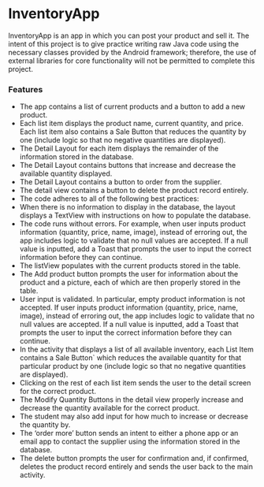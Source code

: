 # InventoryApp
InventoryApp is an app in which you can post your product and sell it. The intent of this project is to give practice writing raw Java code using the necessary classes provided by the Android framework; therefore, the use of external libraries for core functionality will not be permitted to complete this project.

### Features

* The app contains a list of current products and a button to add a new product.
* Each list item displays the product name, current quantity, and price. Each list item also contains a Sale Button that reduces the quantity by one (include logic so that no negative quantities are displayed).
* The Detail Layout for each item displays the remainder of the information stored in the database.
* The Detail Layout contains buttons that increase and decrease the available quantity displayed.
* The Detail Layout contains a button to order from the supplier.
* The detail view contains a button to delete the product record entirely.
* The code adheres to all of the following best practices:
* When there is no information to display in the database, the layout displays a TextView with instructions on how to populate the database.
* The code runs without errors. For example, when user inputs product information (quantity, price, name, image), instead of erroring out, the app includes logic to validate that no null values are accepted. If a null value is inputted, add a Toast that prompts the user to input the correct information before they can continue.
* The listView populates with the current products stored in the table.
* The Add product button prompts the user for information about the product and a picture, each of which are then properly stored in the table.
* User input is validated. In particular, empty product information is not accepted. If user inputs product information (quantity, price, name, image), instead of erroring out, the app includes logic to validate that no null values are accepted. If a null value is inputted, add a Toast that prompts the user to input the correct information before they can continue.
* In the activity that displays a list of all available inventory, each List Item contains a Sale Button` which reduces the available quantity for that particular product by one (include logic so that no negative quantities are displayed).
* Clicking on the rest of each list item sends the user to the detail screen for the correct product.
* The Modify Quantity Buttons in the detail view properly increase and decrease the quantity available for the correct product.
* The student may also add input for how much to increase or decrease the quantity by.
* The ‘order more’ button sends an intent to either a phone app or an email app to contact the supplier using the information stored in the database.
* The delete button prompts the user for confirmation and, if confirmed, deletes the product record entirely and sends the user back to the main activity.
